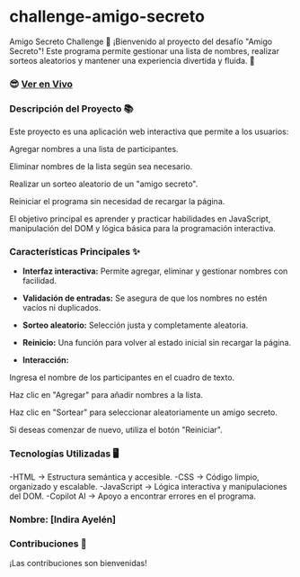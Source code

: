 # challenge-amigo-secreto
Amigo Secreto Challenge 🎁
¡Bienvenido al proyecto del desafío "Amigo Secreto"! Este programa permite gestionar una lista de nombres, realizar sorteos aleatorios y mantener una experiencia divertida y fluida. 🥳

### 😎 [Ver en Vivo](http://127.0.0.1:3000/challenge-amigo-secreto_esp-main/index.html)
### Descripción del Proyecto 📚
Este proyecto es una aplicación web interactiva que permite a los usuarios:

Agregar nombres a una lista de participantes.

Eliminar nombres de la lista según sea necesario.

Realizar un sorteo aleatorio de un "amigo secreto".

Reiniciar el programa sin necesidad de recargar la página.

El objetivo principal es aprender y practicar habilidades en JavaScript, manipulación del DOM y lógica básica para la programación interactiva.



### Características Principales ✨


- **Interfaz interactiva:** Permite agregar, eliminar y gestionar nombres con facilidad.


- **Validación de entradas:**
Se asegura de que los nombres no estén vacíos ni duplicados.



- **Sorteo aleatorio:**
Selección justa y completamente aleatoria.



- **Reinicio:** 
Una función para volver al estado inicial sin recargar la página.



- **Interacción:** 

Ingresa el nombre de los participantes en el cuadro de texto.

Haz clic en "Agregar" para añadir nombres a la lista.

Haz clic en "Sortear" para seleccionar aleatoriamente un amigo secreto.

Si deseas comenzar de nuevo, utiliza el botón "Reiniciar".

### Tecnologías Utilizadas 🖥️

-HTML → Estructura semántica y accesible.
-CSS → Código limpio, organizado y escalable.
-JavaScript → Lógica interactiva y manipulaciones del DOM.
-Copilot AI → Apoyo a encontrar errores en el programa.



### Nombre: [Indira Ayelén]


### Contribuciones 🤝
¡Las contribuciones son bienvenidas!
